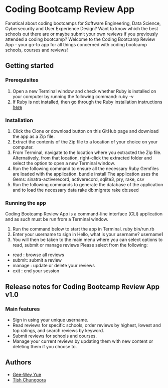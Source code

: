 # Coding Bootcamp Review App

Fanatical about coding bootcamps for Software Engineering, Data Science, Cybersecurity and User Experience Design? Want to know which the best schools out there are or maybe submit your own reviews if you previously attended a coding bootcamp?
Welcome to the Coding Bootcamp Review App - your go-to app for all things concerned with coding bootcamp schools, courses and reviews!


## Getting started

### Prerequisites
1. Open a new Terminal window and check whether Ruby is installed on your computer by running the following command:
ruby -v
2. If Ruby is not installed, then go through the Ruby installation instructions <a href="https://www.ruby-lang.org/en/documentation/installation/" target="_blank">here</a>

### Installation
1. Click the Clone or download button on this GitHub page and download the app as a Zip file.
2. Extract the contents of the Zip file to a location of your choice on your computer.
3. From Terminal, navigate to the location where you extracted the Zip file. Alternatively, from that location, right-click the extracted folder and select the option to open a new Terminal window.
4. Run the following command to ensure all the necessary Ruby Gemfiles are loaded with the application.
bundle install
The application uses the Gems: sinatra-activerecord, activerecord, sqlite3, pry, rake, csv
5. Run the following commands to generate the database of the application and to load the necessary data
rake db:migrate
rake db:seed

### Running the app
Coding Bootcamp Review App is a command-line interface (CLI) application and as such must be run from a Terminal window.
1. Run the command below to start the app in Terminal.
ruby bin/run.rb
2. Enter your username to sign in
Hello, what is your username?
username1
3. You will then be taken to the main menu where you can select options to read, submit or manage reviews
Please select from the following:
- read : browse all reviews
- submit: submit a review
- manage : update or delete your reviews
- exit : end your session


## Release notes for Coding Bootcamp Review App v1.0

### Main features
* Sign in using your unique username.
* Read reviews for specific schools, order reviews by highest, lowest and top ratings, and search reviews by keyword.
* Submit reviews for schools and courses.
* Manage your current reviews by updating them with new content or deleting them if you choose to.


## Authors

* <a href="https://github.com/geewey" target="_blank">Gee-Wey Yue</a>
* <a href="https://github.com/tishchungoora" target="_blank">Tish Chungoora</a>